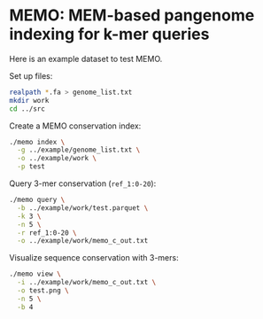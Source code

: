 # MEMO: MEM-based pangenome indexing for k-mer queries
Here is an example dataset to test MEMO.

Set up files:
```sh
realpath *.fa > genome_list.txt
mkdir work
cd ../src
```

Create a MEMO conservation index:
```sh
./memo index \
  -g ../example/genome_list.txt \
  -o ../example/work \
  -p test
```

Query 3-mer conservation (`ref_1:0-20`):
```sh
./memo query \
  -b ../example/work/test.parquet \
  -k 3 \
  -n 5 \
  -r ref_1:0-20 \
  -o ../example/work/memo_c_out.txt
```

Visualize sequence conservation with 3-mers:
```sh
./memo view \
  -i ../example/work/memo_c_out.txt \
  -o test.png \
  -n 5 \
  -b 4

